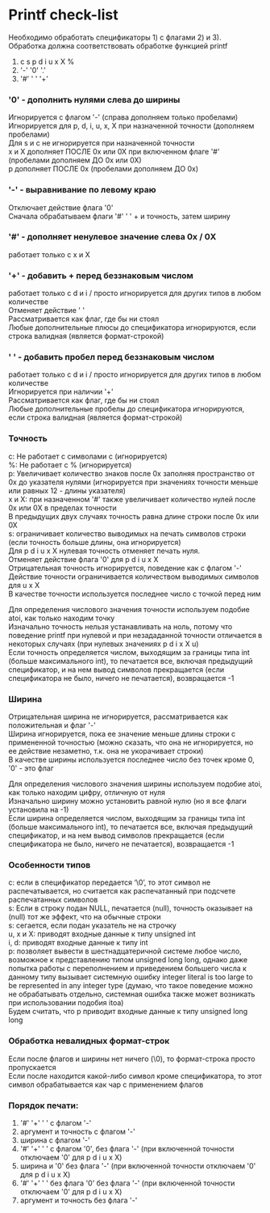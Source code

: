 # Printf check-list

Необходимо обработать спецификаторы 1) с флагами 2) и 3).  
 Обработка должна соответствовать обработке функцией printf  

1. c s p d i u x X % 
2. '-'  '0'  '.'
3. '#'  ' '  '+'


### '0' - дополнить нулями слева до ширины

Игнорируется с флагом '-' (справа дополняем только пробелами)  
 Игнорируется для p, d, i, u, x, X при назначенной точности (дополняем пробелами)  
 Для s и c не игнорируется при назначенной точности  
 x и X дополняет ПОСЛЕ 0х или 0Х при включенном флаге '#' (пробелами дополняем ДО 0х или 0Х)  
 p дополняет ПОСЛЕ 0х (пробелами дополняем ДО 0х)  


### '-' - выравнивание по левому краю

Отключает действие флага '0'  
 Сначала обрабатываем флаги '#' ' ' + и точность, затем ширину  

### '#' - дополняет ненулевое значение слева 0х / 0X

работает только с x и X   


### '+' - добавить + перед беззнаковым числом 

работает только с d и i / просто игнорируется для других типов в любом количестве  
 Отменяет действие ' '  
 Рассматривается как флаг, где бы ни стоял  
 Любые дополнительные плюсы до спецификатора игнорируются, если строка валидная (является формат-строкой)  


### ' '  - добавить пробел перед беззнаковым числом

работает только с d и i / просто игнорируется для других типов в любом количестве  
 Игнорируется при наличии '+'  
 Рассматривается как флаг, где бы ни стоял  
 Любые дополнительные пробелы до спецификатора игнорируются, если строка валидная (является формат-строкой)  


### Точность

c: Не работает с символами с (игнорируется)  
 %: Не работает с % (игнорируется)  
 p: Увеличивает количество знаков после 0х заполняя пространство от 0х до указателя нулями (игнорируется при значениях точности меньше или равных 12 - длины указателя)  
 x и X: при назначенном '#' также увеличивает количество нулей после 0x или 0X в пределах точности  
 В предыдущих двух случаях точность равна длине строки после 0х или 0Х  
 s:  ограничивает количество выводимых на печать символов строки (если точность больше длины, она игнорируется)  
 Для p d i u x X нулевая точность отменяет печать нуля.  
 Отменяет действие флага '0' для p d i u x X  
 Отрицательная точность игнорируется, поведение как с флагом '-'  
 Действие точности ограничивается количеством выводимых символов для u x X  
 В качестве точности используется последнее число с точкой перед ним  

 Для определения числового значения точности используем подобие atoi, как только находим точку  
 Изначально точность нельзя устанавливать на ноль, потому что поведение printf при нулевой и при незададанной точности отличается в некоторых случаях (при нулевых значениях p d i x X u)  
 Если точность определяется числом, выходящим за границы типа int (больше максимального int), то печатается все, включая предыдущий спецификатор, и на нем вывод символов прекращается (если спецификатора не было, ничего не печатается), возвращается -1  


### Ширина

Отрицательная ширина не игнорируется, рассматривается как положительная и флаг '-'  
 Ширина игнорируется, пока ее значение меньше длины строки с примененной точностью (можно сказать, что она не игнорируется, но ее действие незаметно, т.к. она не укорачивает строки)  
 В качестве ширины используется последнее число без точек кроме 0, '0' - это флаг  

 Для определения числового значения ширины используем подобие atoi, как только находим цифру, отличную от нуля  
 Изначально ширину можно установить равной нулю (но я все флаги установила на -1)  
 Если ширина определяется числом, выходящим за границы типа int (больше максимального int), то печатается все, включая предыдущий спецификатор, и на нем вывод символов прекращается (если спецификатора не было, ничего не печатается), возвращается -1  


### Особенности типов

c: если в спецификатор передается ‘\0’, то этот символ не распечатывается, но считается как распечатанный при подсчете распечатанных символов  
 s: Если в строку подан NULL, печатается (null), точность оказывает на (null) тот же эффект, что на обычные строки  
 s: сегается, если подан указатель не на строчку  
 u, x и X: приводят входные данные к типу unsigned int  
 i, d: приводят входные данные к типу int  
 p:  позволяет вывести в шестнадцатеричной системе любое число, возможное к представлению типом unsigned long long, однако даже попытка работы с переполнением и приведением большего числа к данному типу вызывает системную ошибку integer literal is too large to be represented in any integer type (думаю, что такое поведение можно не обрабатывать отдельно, системная ошибка также может возникать при использовании подобия itoa)  
 Будем считать, что p приводит входные данные к типу unsigned long long  


### Обработка невалидныx формат-строк

Если после флагов и ширины нет ничего (\0), то формат-строка просто пропускается  
 Если после находится какой-либо символ кроме спецификатора, то этот символ обрабатывается как чар с применением флагов  


### Порядок печати:

1. '#' '+' ' ' с флагом '-'
2. аргумент и точность с флагом '-'
3. ширина с флагом '-'
4. '#' '+' ' '  с флагом '0', без флага '-' (при включенной точности отключаем '0' для p d i u x X)
5. ширина и '0' без флага '-' (при включенной точности отключаем '0' для p d i u x X)
6. '#' '+' ' '  без флага '0' без флага '-' (при включенной точности отключаем '0' для p d i u x X)
7. аргумент и точность без флага '-'
